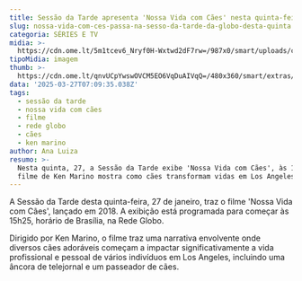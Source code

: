 ```yaml
---
title: Sessão da Tarde apresenta 'Nossa Vida com Cães' nesta quinta-feira
slug: nossa-vida-com-ces-passa-na-sesso-da-tarde-da-globo-desta-quinta
categoria: SÉRIES E TV
midia: >-
  https://cdn.ome.lt/5m1tcev6_Nryf0H-Wxtwd2dF7rw=/987x0/smart/uploads/conteudo/fotos/nossavidacomcaes.jpg
tipoMidia: imagem
thumb: >-
  https://cdn.ome.lt/qnvUCpYwswOVCM5EO6VqDuAIVqQ=/480x360/smart/extras/conteudos/nossavidacomcaes.jpg
data: '2025-03-27T07:09:35.038Z'
tags:
  - sessão da tarde
  - nossa vida com cães
  - filme
  - rede globo
  - cães
  - ken marino
author: Ana Luiza
resumo: >-
  Nesta quinta, 27, a Sessão da Tarde exibe 'Nossa Vida com Cães', às 15h25. O
  filme de Ken Marino mostra como cães transformam vidas em Los Angeles.
---
```


A Sessão da Tarde desta quinta-feira, 27 de janeiro, traz o filme 'Nossa Vida com Cães', lançado em 2018. A exibição está programada para começar às 15h25, horário de Brasília, na Rede Globo.

Dirigido por Ken Marino, o filme traz uma narrativa envolvente onde diversos cães adoráveis começam a impactar significativamente a vida profissional e pessoal de vários indivíduos em Los Angeles, incluindo uma âncora de telejornal e um passeador de cães.
